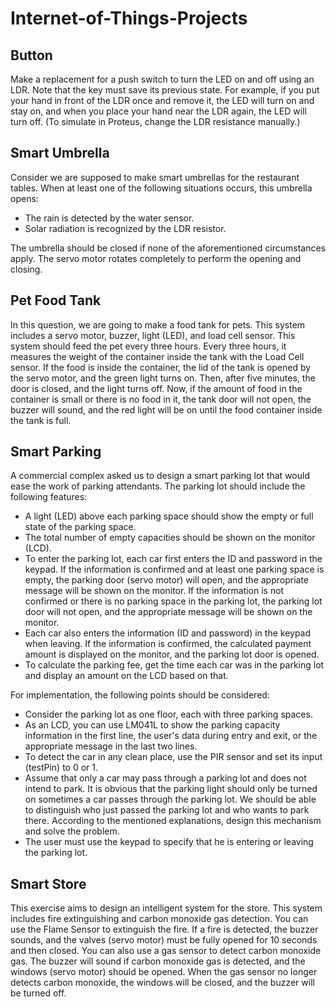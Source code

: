 # Internet-of-Things-Projects

## Button
Make a replacement for a push switch to turn the LED on and off using an LDR. Note that the key must save its previous state. For example, if you put your hand in front of the LDR once and remove it, the LED will turn on and stay on, and when you place your hand near the LDR again, the LED will turn off. (To simulate in Proteus, change the LDR resistance manually.)

## Smart Umbrella
Consider we are supposed to make smart umbrellas for the restaurant tables. When at least one of the following situations occurs, this umbrella opens:  
- The rain is detected by the water sensor.
- Solar radiation is recognized by the LDR resistor.

The umbrella should be closed if none of the aforementioned circumstances apply. The servo motor rotates completely to perform the opening and closing.

## Pet Food Tank
In this question, we are going to make a food tank for pets. This system includes a servo motor, buzzer, light (LED), and load cell sensor. This system should feed the pet every three hours. Every three hours, it measures the weight of the container inside the tank with the Load Cell sensor. If the food is inside the container, the lid of the tank is opened by the servo motor, and the green light turns on. Then, after five minutes, the door is closed, and the light turns off. Now, if the amount of food in the container is small or there is no food in it, the tank door will not open, the buzzer will sound, and the red light will be on until the food container inside the tank is full.

## Smart Parking
A commercial complex asked us to design a smart parking lot that would ease the work of parking attendants. The parking lot should include the following features:
- A light (LED) above each parking space should show the empty or full state of the parking space.
- The total number of empty capacities should be shown on the monitor (LCD).
- To enter the parking lot, each car first enters the ID and password in the keypad. If the information is confirmed and at least one parking space is empty, the parking door (servo motor) will open, and the appropriate message will be shown on the monitor. If the information is not confirmed or there is no parking space in the parking lot, the parking lot door will not open, and the appropriate message will be shown on the monitor.
- Each car also enters the information (ID and password) in the keypad when leaving. If the information is confirmed, the calculated payment amount is displayed on the monitor, and the parking lot door is opened.
- To calculate the parking fee, get the time each car was in the parking lot and display an amount on the LCD based on that.

For implementation, the following points should be considered:
- Consider the parking lot as one floor, each with three parking spaces.
- As an LCD, you can use LM041L to show the parking capacity information in the first line, the user's data during entry and exit, or the appropriate message in the last two lines.
- To detect the car in any clean place, use the PIR sensor and set its input (testPin) to 0 or 1.
- Assume that only a car may pass through a parking lot and does not intend to park. It is obvious that the parking light should only be turned on sometimes a car passes through the parking lot. We should be able to distinguish who just passed the parking lot and who wants to park there. According to the mentioned explanations, design this mechanism and solve the problem.
- The user must use the keypad to specify that he is entering or leaving the parking lot.

## Smart Store
This exercise aims to design an intelligent system for the store. This system includes fire extinguishing and carbon monoxide gas detection. You can use the Flame Sensor to extinguish the fire. If a fire is detected, the buzzer sounds, and the valves (servo motor) must be fully opened for 10 seconds and then closed. You can also use a gas sensor to detect carbon monoxide gas. The buzzer will sound if carbon monoxide gas is detected, and the windows (servo motor) should be opened. When the gas sensor no longer detects carbon monoxide, the windows will be closed, and the buzzer will be turned off.
